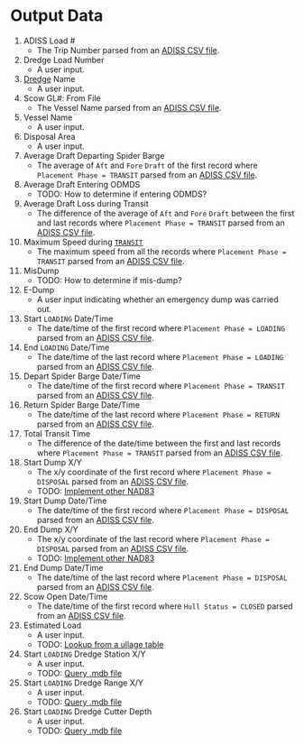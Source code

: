 # Output Data
1. ADISS Load #
    - The Trip Number parsed from an [ADISS CSV file](AdissCsvFile.md).
2. Dredge Load Number
    - A user input.
3. [Dredge](Dredge.md) Name
    - A user input.
4. Scow GL#: From File
    - The Vessel Name parsed from an [ADISS CSV file](AdissCsvFile.md).
5. Vessel Name
    - A user input.
6. Disposal Area
    - A user input.
7. Average Draft Departing Spider Barge
    - The average of `Aft` and `Fore` `Draft` of the first record where `Placement Phase = TRANSIT` parsed from an [ADISS CSV file](AdissCsvFile.md).
8. Average Draft Entering ODMDS
    - TODO: How to determine if entering ODMDS?
9. Average Draft Loss during Transit
    - The difference of the average of `Aft` and `Fore` `Draft` between the first and last records where `Placement Phase = TRANSIT` parsed from an [ADISS CSV file](AdissCsvFile.md). 
10. Maximum Speed during [`TRANSIT`](PlacementPhase.md)
    - The maximum speed from all the records where `Placement Phase = TRANSIT` parsed from an [ADISS CSV file](AdissCsvFile.md).
11. MisDump
    - TODO: How to determine if mis-dump?
12. E-Dump
    - A user input indicating whether an emergency dump was carried out.
13. Start `LOADING` Date/Time
    - The date/time of the first record where `Placement Phase = LOADING` parsed from an [ADISS CSV file](AdissCsvFile.md).
14. End `LOADING` Date/Time
    - The date/time of the last record where `Placement Phase = LOADING` parsed from an [ADISS CSV file](AdissCsvFile.md).
15. Depart Spider Barge Date/Time
    - The date/time of the first record where `Placement Phase = TRANSIT` parsed from an [ADISS CSV file](AdissCsvFile.md).
16. Return Spider Barge Date/Time
    - The date/time of the last record where `Placement Phase = RETURN` parsed from an [ADISS CSV file](AdissCsvFile.md).
17. Total Transit Time
    - The difference of the date/time between the first and last records where `Placement Phase = TRANSIT` parsed from an [ADISS CSV file](AdissCsvFile.md). 
18. Start Dump X/Y
    - The x/y coordinate of the first record where `Placement Phase = DISPOSAL` parsed from an [ADISS CSV file](AdissCsvFile.md).
    - TODO: [Implement other NAD83](https://github.com/gojanpaolo/AdissParser/issues/3)
19. Start Dump Date/Time
    -  The date/time of the first record where `Placement Phase = DISPOSAL` parsed from an [ADISS CSV file](AdissCsvFile.md).
20. End Dump X/Y
    - The x/y coordinate of the last record where `Placement Phase = DISPOSAL` parsed from an [ADISS CSV file](AdissCsvFile.md).
    - TODO: [Implement other NAD83](https://github.com/gojanpaolo/AdissParser/issues/3)
21. End Dump Date/Time
    - The date/time of the last record where `Placement Phase = DISPOSAL` parsed from an [ADISS CSV file](AdissCsvFile.md).
22. Scow Open Date/Time
    - The date/time of the first record where `Hull Status = CLOSED` parsed from an [ADISS CSV file](AdissCsvFile.md).
23. Estimated Load
    - A user input.
    - TODO: [Lookup from a ullage table](https://github.com/gojanpaolo/AdissParser/issues/2)
24. Start `LOADING` Dredge Station X/Y
    - A user input.
    - TODO: [Query .mdb file](https://github.com/gojanpaolo/AdissParser/issues/1)
25. Start `LOADING` Dredge Range X/Y
    - A user input.
    - TODO: [Query .mdb file](https://github.com/gojanpaolo/AdissParser/issues/1)
26. Start `LOADING` Dredge Cutter Depth
    - A user input.
    - TODO: [Query .mdb file](https://github.com/gojanpaolo/AdissParser/issues/1)